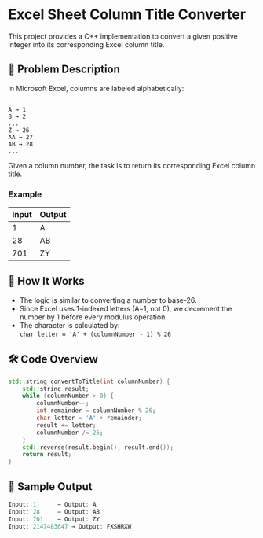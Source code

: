 # Excel Sheet Column Title Converter

This project provides a C++ implementation to convert a given positive integer into its corresponding Excel column title.

## 🧩 Problem Description

In Microsoft Excel, columns are labeled alphabetically:
```

A → 1
B → 2
...
Z → 26
AA → 27
AB → 28
...

````

Given a column number, the task is to return its corresponding Excel column title.

### Example
| Input | Output |
|-------|--------|
| 1     | A      |
| 28    | AB     |
| 701   | ZY     |

## 🚀 How It Works

- The logic is similar to converting a number to base-26.
- Since Excel uses 1-indexed letters (A=1, not 0), we decrement the number by 1 before every modulus operation.
- The character is calculated by:  
  `char letter = 'A' + (columnNumber - 1) % 26`

## 🛠️ Code Overview

```cpp
std::string convertToTitle(int columnNumber) {
    std::string result;
    while (columnNumber > 0) {
        columnNumber--;
        int remainder = columnNumber % 26;
        char letter = 'A' + remainder;
        result += letter;
        columnNumber /= 26;
    }
    std::reverse(result.begin(), result.end());
    return result;
}
````

## 🧪 Sample Output

```cpp
Input: 1      → Output: A  
Input: 28     → Output: AB  
Input: 701    → Output: ZY  
Input: 2147483647 → Output: FXSHRXW  
```

